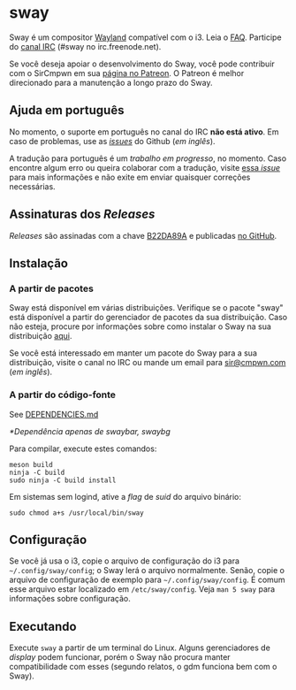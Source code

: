# sway

Sway é um compositor [Wayland](http://wayland.freedesktop.org/) compatível com o
i3. Leia o [FAQ](https://github.com/swaywm/sway/wiki). Participe do [canal
IRC](http://webchat.freenode.net/?channels=sway&uio=d4) (#sway no
irc.freenode.net).

Se você deseja apoiar o desenvolvimento do Sway, você pode contribuir com o
SirCmpwn em sua [página no Patreon](https://patreon.com/sircmpwn). O Patreon é melhor direcionado para a manutenção a longo prazo do Sway.

## Ajuda em português

No momento, o suporte em português no canal do IRC **não está ativo**. Em caso de problemas,
use as [*issues*](https://github.com/swaywm/sway/issues/) do Github (*em inglês*).

A tradução para português é um *trabalho em progresso*, no momento. Caso encontre algum erro
ou queira colaborar com a tradução, visite
[essa *issue*](https://github.com/swaywm/sway/issues/1318) para mais informações e não
exite em enviar quaisquer correções necessárias.

## Assinaturas dos *Releases*

*Releases* são assinadas com a chave
[B22DA89A](http://pgp.mit.edu/pks/lookup?op=vindex&search=0x52CB6609B22DA89A)
e publicadas [no GitHub](https://github.com/swaywm/sway/releases).

## Instalação

### A partir de pacotes

Sway está disponível em várias distribuições. Verifique se o pacote "sway" está
disponível a partir do gerenciador de pacotes da sua distribuição. Caso não esteja,
procure por informações sobre como instalar o Sway na sua distribuição
[aqui](https://github.com/swaywm/sway/wiki/Unsupported-packages).

Se você está interessado em manter um pacote do Sway para a sua distribuição,
visite o canal no IRC ou mande um email para sir@cmpwn.com (*em inglês*).

### A partir do código-fonte

See [DEPENDENCIES.md](DEPENDENCIES.md)

_\*Dependência apenas de swaybar, swaybg_

Para compilar, execute estes comandos:

    meson build
    ninja -C build
    sudo ninja -C build install

Em sistemas sem logind, ative a *flag* de *suid* do arquivo binário:

    sudo chmod a+s /usr/local/bin/sway

## Configuração

Se você já usa o i3, copie o arquivo de configuração do i3 para `~/.config/sway/config`;
o Sway lerá o arquivo normalmente. Senão, copie o arquivo de configuração de exemplo
para `~/.config/sway/config`. É comum esse arquivo estar localizado em
`/etc/sway/config`. Veja `man 5 sway` para informações sobre configuração.

## Executando

Execute `sway` a partir de um terminal do Linux. Alguns gerenciadores de *display*
podem funcionar, porém o Sway não procura manter compatibilidade com esses (segundo
relatos, o gdm funciona bem com o Sway).

